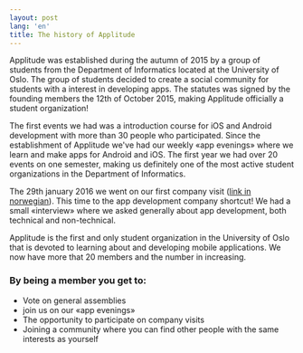 ```yaml
---
layout: post
lang: 'en'
title: The history of Applitude
---
```


Applitude was established during the autumn of 2015 by a group of students from the Department of Informatics located at
the University of Oslo. The group of students decided to create a social community for students with a interest in developing apps. The statutes was signed by the founding members the 12th of October 2015, making Applitude officially a student organization!

The first events we had was a introduction course for iOS and Android development with more than 30 people who participated. Since the establishment of Applitude we've had our weekly «app evenings» where we learn and make apps for Android and iOS. The first year we had over 20 events on one semester, making us definitely one of the most active student organizations in the Department of Informatics.

The <span>29th</span> january 2016 we went on our first company visit ([link in norwegian](bedriftsbesok-til-shortcut.html)). This time to the app development company shortcut! We had a small «interview» where we asked generally about app development, both technical and non-technical.

Applitude is the first and only student organization in the University of Oslo that is devoted to learning about and developing mobile applications. We now have more that 20 members and the number in increasing.

### By being a member you get to:
- Vote on general assemblies
- join us on our «app evenings»
- The opportunity to participate on company visits
- Joining a community where you can find other people with the same interests as yourself
